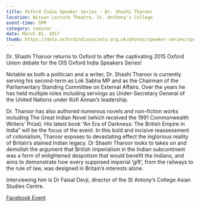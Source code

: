 ```yaml
---
title: Oxford India Speaker Series - Dr. Shashi Tharoor
location: Nissan Lecture Theatre, St. Anthony's College
event-time: 5PM
category: seminar
date: March 01, 2017
thumb: https://data.oxfordindiasociety.org.uk/photos/speaker-series/speaker-series-shashi-tharoor.jpg
---
```


Dr. Shashi Tharoor returns to Oxford to after the captivating 2015 Oxford Union debate for the OIS Oxford India Speakers Series!

Notable as both a politician and a writer, Dr. Shashi Tharoor is currently serving his second-term as Lok Sabha MP and as the Chairman of the Parliamentary Standing Committee on External Affairs. Over the years he has held multiple roles including servings as Under-Secretary General of the United Nations under Kofi Annan’s leadership.

Dr. Tharoor has also authored numerous novels and non-fiction works including The Great Indian Novel (which received the 1991 Commonwealth Writers' Prize). His latest book “An Era of Darkness: The British Empire in India” will be the focus of the event. In this bold and incisive reassessment of colonialism, Tharoor exposes to devastating effect the inglorious reality of Britain’s stained Indian legacy. Dr Shashi Tharoor looks to takes on and demolish the argument that British imperialism in the Indian subcontinent was a form of enlightened despotism that would benefit the Indians, and aims to demonstrate how every supposed imperial ‘gift’, from the railways to the rule of law, was designed in Britain’s interests alone.

Interviewing him is Dr Faisal Devji, director of the St Antony’s College Asian Studies Centre. 

[Facebook Event](https://www.facebook.com/events/1056524687806594/)
